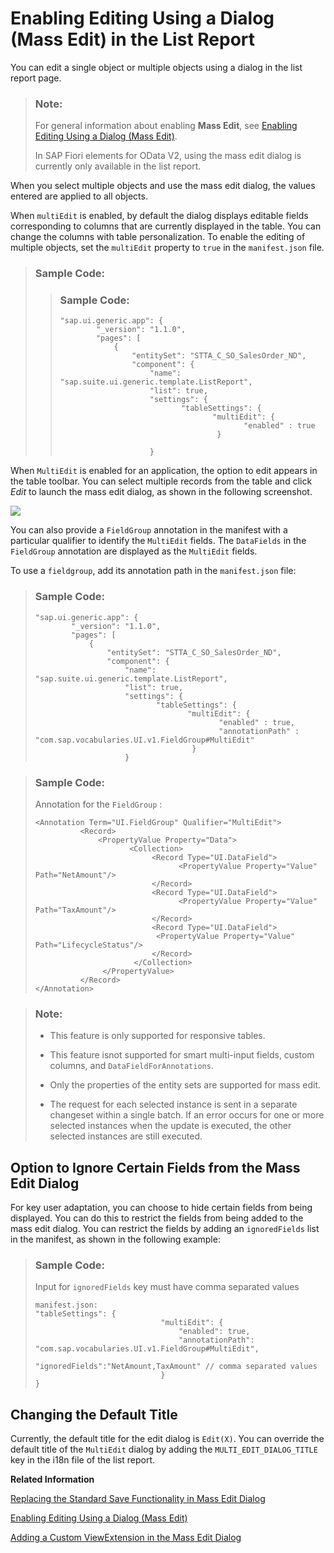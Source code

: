 <!-- loio7cc4f04364c540c397130ff92f84c3ca -->

# Enabling Editing Using a Dialog \(Mass Edit\) in the List Report

You can edit a single object or multiple objects using a dialog in the list report page.

> ### Note:  
> For general information about enabling **Mass Edit**, see [Enabling Editing Using a Dialog \(Mass Edit\)](enabling-editing-using-a-dialog-mass-edit-965ef5b.md).
> 
> In SAP Fiori elements for OData V2, using the mass edit dialog is currently only available in the list report.

When you select multiple objects and use the mass edit dialog, the values entered are applied to all objects.

When `multiEdit` is enabled, by default the dialog displays editable fields corresponding to columns that are currently displayed in the table. You can change the columns with table personalization. To enable the editing of multiple objects, set the `multiEdit` property to `true` in the `manifest.json` file.

> ### Sample Code:  
> > ### Sample Code:  
> > ```
> > "sap.ui.generic.app": {
> >         "_version": "1.1.0",
> >         "pages": [
> >             {
> >                 "entitySet": "STTA_C_SO_SalesOrder_ND",
> >                 "component": {
> >                     "name": "sap.suite.ui.generic.template.ListReport",
> >                     "list": true,
> >                     "settings": {
> >                            "tableSettings": {
> >                                   "multiEdit": {
> >                                          "enabled" : true
> >                                    }
> > 
> >                     }
> > ```

When `MultiEdit` is enabled for an application, the option to edit appears in the table toolbar. You can select multiple records from the table and click *Edit* to launch the mass edit dialog, as shown in the following screenshot.

 ![](images/Enabling_Mass_Editing_Through_Dialog_LR_914eba7.png) 

You can also provide a `FieldGroup` annotation in the manifest with a particular qualifier to identify the `MultiEdit` fields. The `DataFields` in the `FieldGroup` annotation are displayed as the `MultiEdit` fields.

To use a `fieldgroup`, add its annotation path in the `manifest.json` file:

> ### Sample Code:  
> ```
> "sap.ui.generic.app": {
>         "_version": "1.1.0",
>         "pages": [
>             {
>                 "entitySet": "STTA_C_SO_SalesOrder_ND",
>                 "component": {
>                     "name": "sap.suite.ui.generic.template.ListReport",
>                     "list": true,
>                     "settings": {
>                            "tableSettings": {
>                                   "multiEdit": {
>                                          "enabled" : true,
>                                          "annotationPath" : "com.sap.vocabularies.UI.v1.FieldGroup#MultiEdit"
>                                    }
>                     }
> ```

> ### Sample Code:  
> Annotation for the `FieldGroup` :
> 
> ```
> <Annotation Term="UI.FieldGroup" Qualifier="MultiEdit">
>           <Record>
>               <PropertyValue Property="Data">
>                      <Collection>
>                           <Record Type="UI.DataField">
>                                 <PropertyValue Property="Value" Path="NetAmount"/>
>                           </Record>
>                           <Record Type="UI.DataField">
>                                 <PropertyValue Property="Value" Path="TaxAmount"/>
>                           </Record>
>                           <Record Type="UI.DataField">
>                            <PropertyValue Property="Value" Path="LifecycleStatus"/>
>                           </Record>
>                       </Collection>
>             	 </PropertyValue>
>           </Record>
> </Annotation>
> ```

> ### Note:  
> -   This feature is only supported for responsive tables.
> 
> -   This feature isnot supported for smart multi-input fields, custom columns, and `DataFieldForAnnotations`.
> 
> -   Only the properties of the entity sets are supported for mass edit.
> 
> -   The request for each selected instance is sent in a separate changeset within a single batch. If an error occurs for one or more selected instances when the update is executed, the other selected instances are still executed.



<a name="loio7cc4f04364c540c397130ff92f84c3ca__section_avc_gtw_nsb"/>

## Option to Ignore Certain Fields from the Mass Edit Dialog

For key user adaptation, you can choose to hide certain fields from being displayed. You can do this to restrict the fields from being added to the mass edit dialog. You can restrict the fields by adding an `ignoredFields` list in the manifest, as shown in the following example:

> ### Sample Code:  
> Input for `ignoredFields` key must have comma separated values
> 
> ```
> manifest.json:
> "tableSettings": {
>                             "multiEdit": {
>                                 "enabled": true,
>                                 "annotationPath": "com.sap.vocabularies.UI.v1.FieldGroup#MultiEdit",
>                                 "ignoredFields":"NetAmount,TaxAmount" // comma separated values
>                             }
> }
> 
> ```



<a name="loio7cc4f04364c540c397130ff92f84c3ca__section_bfv_hkg_wsb"/>

## Changing the Default Title

Currently, the default title for the edit dialog is `Edit(X)`. You can override the default title of the `MultiEdit` dialog by adding the `MULTI_EDIT_DIALOG_TITLE` key in the i18n file of the list report.

**Related Information**  


[Replacing the Standard Save Functionality in Mass Edit Dialog](replacing-the-standard-save-functionality-in-the-mass-edit-dialog-492d8a9.md "You can enable custom save functionality for the mass edit dialog.")

[Enabling Editing Using a Dialog \(Mass Edit\)](enabling-editing-using-a-dialog-mass-edit-965ef5b.md "Mass editing allows users to simultaneously change multiple objects that share the same editable properties.")

[Adding a Custom ViewExtension in the Mass Edit Dialog](adding-a-custom-viewextension-in-the-mass-edit-dialog-fd26fee.md "You can add a custom ViewExtension to the mass edit dialog by defining it in the manifest.")

